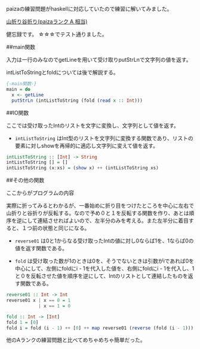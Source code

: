 ﻿paizaの練習問題がhaskellに対応していたので練習に解いてみました。

[山折り谷折り(paizaランク A 相当)](https://paiza.jp/learning/origami)

健忘録です。
☆☆☆でテスト通りました。

##main関数

入力は一行のみなのでgetLineを用いて受け取りputStrLnで文字列の値を返す。

intListToStringとfoldについては後で解説する。

```haskell
{-main関数-}
main = do
  x <- getLine
  putStrLn (intListToString (fold (read x :: Int)))
```

##IO関数

ここでは受け取ったIntのリストを文字に変換し、文字列として値を返す。

- `intListToString` はInt型のリストを文字列に変換する関数であり、リストの要素に対しshowを再帰的に適応し文字列に変えて値を返す。

```haskell
intListToString :: [Int] -> String
intListToString [] = []
intListToString (x:xs) = (show x) ++ (intListToString xs)
```

##その他の関数

ここからがプログラムの内容

実際に折ってみるとわかるが、一番始めに折り目をつけたところを中心に左右で山折りと谷折りが反転する。なので予め０と１を反転する関数を作り、あとは順序を逆にして連結させればよいので、左半分のみを考える。また左半分に着目すると、１つ前の状態と同じになる。

- `reverse01` は0と1からなる受け取ったIntの値に対し0ならば1を、1ならば0の値を返す関数である。

- `fold` は受け取った数が1のときは0を、そうでないときは引数がiであれば0を中心にして、左側にfoldにi - 1を代入した値を、右側にfoldにi - 1を代入し、1と０を反転させた値を順序を逆にして、Intのリストとして連結したものを返す関数である。


```haskell
reverse01 :: Int -> Int
reverse01 x | x == 0 = 1
            | x == 1 = 0

fold :: Int -> [Int]
fold 1 = [0]
fold i = fold (i - 1) ++ [0] ++ map reverse01 (reverse (fold (i - 1)))
```

他のAランクの練習問題と比べてめちゃめちゃ簡単だった。

